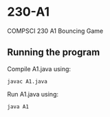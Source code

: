 # 230-A1
COMPSCI 230 A1 Bouncing Game

## Running the program
Compile A1.java using:
```shell
javac A1.java
```

Run A1.java using:
```shell
java A1
```
